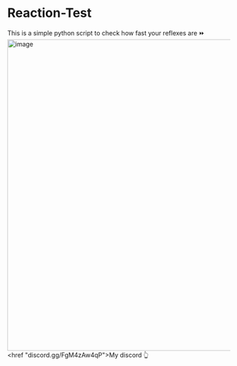 # Reaction-Test
This is a simple python script to check how fast your reflexes are ⏩
<img width="705" alt="image" src="https://github.com/user-attachments/assets/bfc50b4f-0321-4e20-873d-2807167b890b" />
<br>
<href "discord.gg/FgM4zAw4qP">My discord 👆</href>
